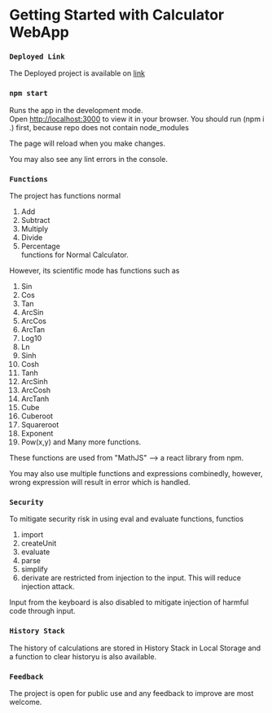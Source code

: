 # Getting Started with Calculator WebApp

### `Deployed Link`
The Deployed project is available on [link](https://itsbhav.github.io/calculator)

### `npm start`
Runs the app in the development mode.\
Open [http://localhost:3000](http://localhost:3000) to view it in your browser.
You should run (npm i .) first, because repo does not contain node_modules

The page will reload when you make changes.

You may also see any lint errors in the console.

### `Functions`
The project has functions normal 
1. Add
2. Subtract
3. Multiply
4. Divide
5.  Percentage\
functions for Normal Calculator.


However, its scientific mode has functions such as 
1. Sin
2. Cos
3. Tan
4. ArcSin
5. ArcCos
6. ArcTan
7. Log10
8. Ln
9. Sinh
10. Cosh
11. Tanh
12. ArcSinh
13. ArcCosh
14. ArcTanh
15. Cube
16. Cuberoot
17. Squareroot
18. Exponent
19. Pow(x,y)
and Many more functions.

These functions are used from "MathJS" --> a react library from npm.


You may also use multiple functions and expressions combinedly, however, wrong expression will result in error which is handled.

### `Security`
To mitigate security risk in using eval and evaluate functions, functios
1. import
2. createUnit
3. evaluate
4. parse
5. simplify
6. derivate
are restricted from injection to the input. This will reduce injection attack.

Input from the keyboard is also disabled to mitigate injection of harmful code through input.


### `History Stack`
The history of calculations are stored in History Stack in Local Storage and a function to clear historyu is also available.

### `Feedback`
The project is open for public use and any feedback to improve are most welcome.

